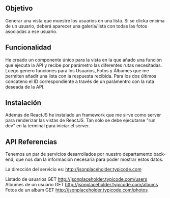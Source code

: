 ## Objetivo

Generar una vista que muestre los usuarios en una lista. Si se clicka encima de un usuario, deberá aparecer una galería/lista con todas las fotos asociadas a ese usuario.

## Funcionalidad

He creado un componente único para la vista en la que añado una función que ejecuta la API y recibe por parámetro las diferentes rutas necesitadas. Luego genero funciones para los Usuarios, Fotos y Álbumes que me permiten añadir una lista con la respuesta recibida. Para los dos últimos concateno el ID correspondiente a través de un parámentro con la ruta deseada de la API.

## Instalación

Además de ReactJS he instalado un framework que me sirve como server para renderizar las vistas de ReactJS. Tan sólo se debe ejecutarse "run dev" en la terminal para iniciar el server.

## API Referencias

Tenemos un par de servicios desarrollados por nuestro departamento back-end, que nos dan la información necesaria para poder mostrar estos datos.

La dirección del servicio es: http://jsonplaceholder.typicode.com

Listado de usuarios GET http://jsonplaceholder.typicode.com/users
Albumes de un usuario GET http://jsonplaceholder.typicode.com/albums
Fotos de un album GET http://jsonplaceholder.typicode.com/photos
